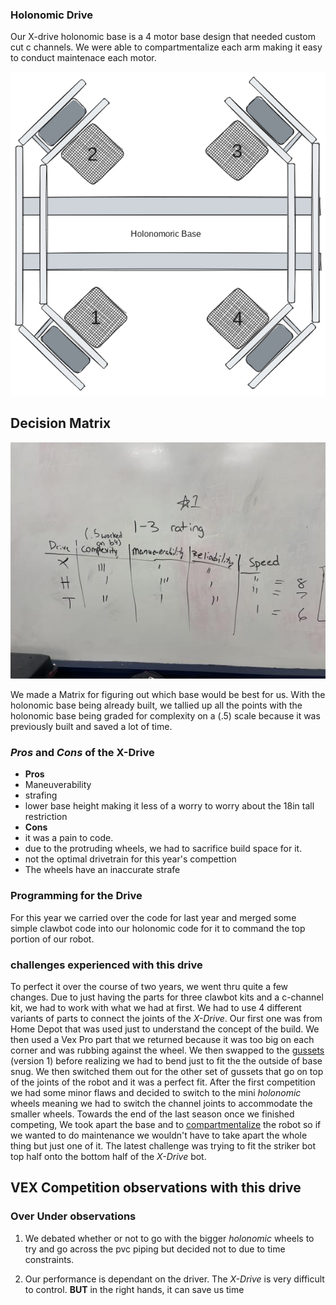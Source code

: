 ﻿### Holonomic Drive
Our X-drive holonomic base is a 4 motor base design that needed custom cut c channels. We were able to compartmentalize each arm making it easy to conduct maintenace each motor.


![](media/holonomicexcalidraw.png)

## Decision Matrix
![](media/decisionmatrix.jpg)

We made a Matrix for figuring out which base would be best for us. With the holonomic base being already built, we tallied up all the points with the holonomic base being graded for complexity on a (.5) scale because it was previously built and saved a lot of time.
### _Pros_ and _Cons_ of the X-Drive
* **Pros**
* Maneuverability
* strafing
* lower base height making it less of a worry to worry about the 18in tall restriction
* **Cons**
* it was a pain to code.
* due to the protruding wheels, we had to sacrifice build space for it.
* not the optimal drivetrain for this year's compettion
* The wheels have an inaccurate strafe
### Programming for the Drive
For this year we carried over the code for last year and merged some simple clawbot code into our holonomic code for it to command the top portion of our robot. 

### challenges experienced with this drive
To perfect it over the course of two years, we went thru quite a few changes. Due to just having the parts for three clawbot kits and a c-channel kit, we had to work with what we had at first. We had to use 4 different variants of parts to connect the joints of the _X-Drive_. Our first one was from Home Depot that was used just to understand the concept of the build. We then used a Vex Pro part that we returned because it was too big on each corner and was rubbing against the wheel. We then swapped to the [gussets](https://www.vexrobotics.com/gussets.html) (version 1) before realizing we had to bend just to fit the the outside of base snug. We then switched them out for the other set of gussets that go on top of the joints of the robot and it was a perfect fit. After the first competition we had some minor flaws and decided to switch to the mini _holonomic_ wheels meaning we had to switch the channel joints to accommodate the smaller wheels. Towards the end of the last season once we finished competing, We took apart the base and  to [compartmentalize](https://cdn.discordapp.com/attachments/1160312586944925860/1162755950407589939/IMG_3280.JPG?ex=653d17dd&is=652aa2dd&hm=76ec7e29786e3e1cf29bf987a2ab720c69cc3f8b55b67ec441e7753d4f5789a0&) the robot so if we wanted to do maintenance we wouldn't have to take apart the whole thing but just one of it. The latest challenge was trying to fit the striker bot top half onto the bottom half of the _X-Drive_ bot.

## VEX Competition observations with this drive
### Over Under observations
1. We debated whether or not to go with the bigger _holonomic_ wheels to try and go across the pvc piping but decided not to due to time constraints.



2. Our performance is dependant on the driver. The _X-Drive_ is  very difficult to control. **BUT** in the right hands, it can save us time 


